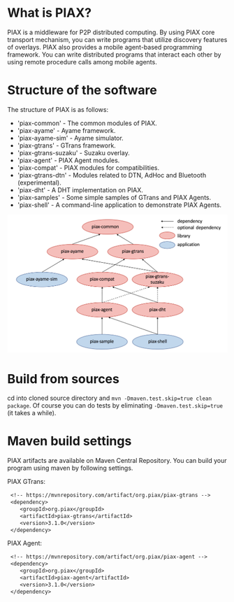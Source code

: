 # What is PIAX?

PIAX is a middleware for P2P distributed computing.
By using PIAX core transport mechanism, you can write programs that utilize discovery features of overlays.
PIAX also provides a mobile agent-based programming framework. You can write distributed programs that interact each other by using remote procedure calls among mobile agents.

# Structure of the software

The structure of PIAX is as follows:

* 'piax-common' - The common modules of PIAX.
* 'piax-ayame' - Ayame framework.
* 'piax-ayame-sim' - Ayame simulator.
* 'piax-gtrans' - GTrans framework.
* 'piax-gtrans-suzaku' - Suzaku overlay.
* 'piax-agent' - PIAX Agent modules.
* 'piax-compat' - PIAX modules for compatibilities.
* 'piax-gtrans-dtn' - Modules related to DTN, AdHoc and Bluetooth (experimental).
* 'piax-dht' - A DHT implementation on PIAX.
* 'piax-samples' - Some simple samples of GTrans and PIAX Agents.
* 'piax-shell' - A command-line application to demonstrate PIAX Agents.

![dependency](images/dependency.png)

# Build from sources

cd into cloned source directory and `mvn -Dmaven.test.skip=true clean package`. 
Of course you can do tests by eliminating `-Dmaven.test.skip=true` (it takes a while).

# Maven build settings

PIAX artifacts are available on Maven Central Repository. You can build your program using maven by following settings.

PIAX GTrans:

     <!-- https://mvnrepository.com/artifact/org.piax/piax-gtrans -->
     <dependency>
        <groupId>org.piax</groupId>
        <artifactId>piax-gtrans</artifactId>
        <version>3.1.0</version>
     </dependency>

PIAX Agent:

     <!-- https://mvnrepository.com/artifact/org.piax/piax-agent -->
     <dependency>
        <groupId>org.piax</groupId>
        <artifactId>piax-agent</artifactId>
        <version>3.1.0</version>
     </dependency>
